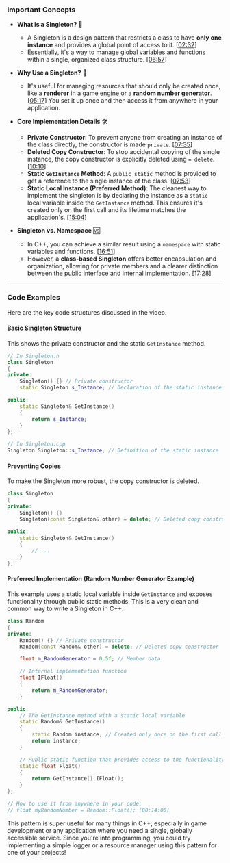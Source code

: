 ### **Important Concepts**

  * **What is a Singleton?** 🧐

      * A Singleton is a design pattern that restricts a class to have **only one instance** and provides a global point of access to it. \[[02:32](http://www.youtube.com/watch?v=PPup1yeU45I&t=152)\]
      * Essentially, it's a way to manage global variables and functions within a single, organized class structure. \[[06:57](http://www.youtube.com/watch?v=PPup1yeU45I&t=417)\]

  * **Why Use a Singleton?** 🤔

      * It's useful for managing resources that should only be created once, like a **renderer** in a game engine or a **random number generator**. \[[05:17](http://www.youtube.com/watch?v=PPup1yeU45I&t=317)\] You set it up once and then access it from anywhere in your application.

  * **Core Implementation Details** 🛠️

      * **Private Constructor**: To prevent anyone from creating an instance of the class directly, the constructor is made `private`. \[[07:35](http://www.youtube.com/watch?v=PPup1yeU45I&t=455)\]
      * **Deleted Copy Constructor**: To stop accidental copying of the single instance, the copy constructor is explicitly deleted using `= delete`. \[[10:10](http://www.youtube.com/watch?v=PPup1yeU45I&t=610)\]
      * **Static `GetInstance` Method**: A `public static` method is provided to get a reference to the single instance of the class. \[[07:53](http://www.youtube.com/watch?v=PPup1yeU45I&t=473)\]
      * **Static Local Instance (Preferred Method)**: The cleanest way to implement the singleton is by declaring the instance as a `static` local variable inside the `GetInstance` method. This ensures it's created only on the first call and its lifetime matches the application's. \[[15:04](http://www.youtube.com/watch?v=PPup1yeU45I&t=904)\]

  * **Singleton vs. Namespace** 🆚

      * In C++, you can achieve a similar result using a `namespace` with static variables and functions. \[[16:51](http://www.youtube.com/watch?v=PPup1yeU45I&t=1011)\]
      * However, a **class-based Singleton** offers better encapsulation and organization, allowing for private members and a clearer distinction between the public interface and internal implementation. \[[17:28](http://www.youtube.com/watch?v=PPup1yeU45I&t=1048)\]

-----

### **Code Examples**

Here are the key code structures discussed in the video.

#### **Basic Singleton Structure**

This shows the private constructor and the static `GetInstance` method.

```cpp
// In Singleton.h
class Singleton
{
private:
    Singleton() {} // Private constructor
    static Singleton s_Instance; // Declaration of the static instance

public:
    static Singleton& GetInstance()
    {
        return s_Instance;
    }
};

// In Singleton.cpp
Singleton Singleton::s_Instance; // Definition of the static instance
```

#### **Preventing Copies**

To make the Singleton more robust, the copy constructor is deleted.

```cpp
class Singleton
{
private:
    Singleton() {}
    Singleton(const Singleton& other) = delete; // Deleted copy constructor

public:
    static Singleton& GetInstance()
    {
        // ...
    }
};
```

#### **Preferred Implementation (Random Number Generator Example)**

This example uses a static local variable inside `GetInstance` and exposes functionality through public static methods. This is a very clean and common way to write a Singleton in C++.

```cpp
class Random
{
private:
    Random() {} // Private constructor
    Random(const Random& other) = delete; // Deleted copy constructor

    float m_RandomGenerator = 0.5f; // Member data

    // Internal implementation function
    float IFloat()
    {
        return m_RandomGenerator;
    }

public:
    // The GetInstance method with a static local variable
    static Random& GetInstance()
    {
        static Random instance; // Created only once on the first call
        return instance;
    }

    // Public static function that provides access to the functionality
    static float Float()
    {
        return GetInstance().IFloat();
    }
};

// How to use it from anywhere in your code:
// float myRandomNumber = Random::Float(); [00:14:06]
```

This pattern is super useful for many things in C++, especially in game development or any application where you need a single, globally accessible service. Since you're into programming, you could try implementing a simple logger or a resource manager using this pattern for one of your projects\!

